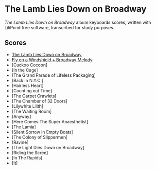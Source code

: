 # The Lamb Lies Down on Broadway
*The Lamb Lies Down on Broadway* album keyboards scores, written with LiliPond free software, transcribed for study purposes.

## Scores
* [The Lamb Lies Down on Broadway](the-lamb-lies-down-on-broadway)
* [Fly on a Windshield + Broadway Melody](fly-on-a-windshield)
* [Cuckoo Cocoon]
* [In the Cage]
* [The Grand Parade of Lifeless Packaging]
* [Back in N.Y.C.]
* [Hairless Heart]
* [Counting out Time]
* [The Carpet Crawlets]
* [The Chamber of 32 Doors]
* [Lilywhite Lilith]
* [The Waiting Room]
* [Anyway]
* [Here Comes The Super Anaesthetist]
* [The Lamia]
* [Silent Sorrow in Empty Boats]
* [The Colony of Slippermen]
* [Ravine]
* [The Light Dies Down on Broadway]
* [Riding the Scree]
* [In The Rapids]
* [It]